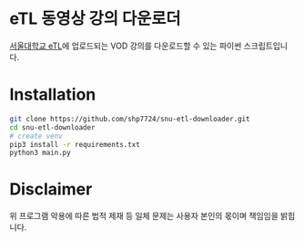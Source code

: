 # eTL 동영상 강의 다운로더

[서울대학교 eTL](etl.snu.ac.kr)에 업로드되는 VOD 강의를 다운로드할 수 있는 파이썬 스크립트입니다.

# Installation

```bash
git clone https://github.com/shp7724/snu-etl-downloader.git
cd snu-etl-downloader
# create venv
pip3 install -r requirements.txt
python3 main.py
```

# Disclaimer

위 프로그램 악용에 따른 법적 제재 등 일체 문제는 사용자 본인의 몫이며 책임임을 밝힙니다.
